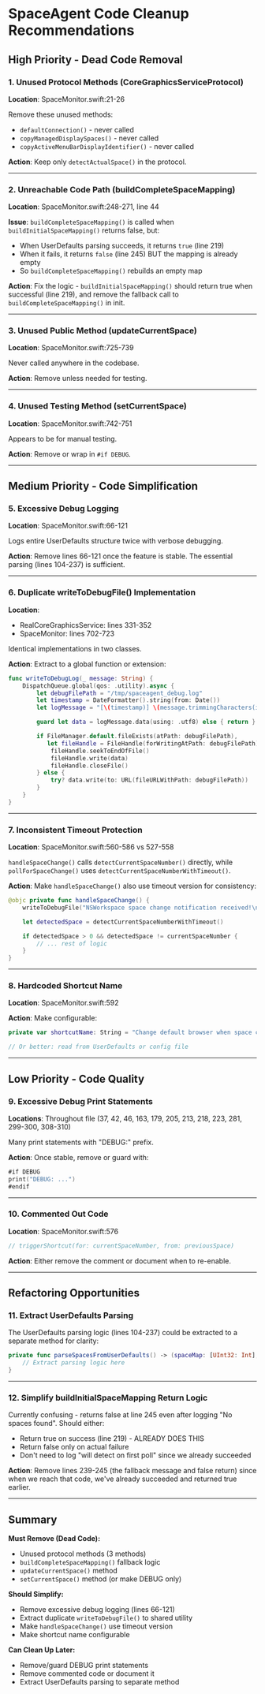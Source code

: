 # SpaceAgent Code Cleanup Recommendations

## High Priority - Dead Code Removal

### 1. Unused Protocol Methods (CoreGraphicsServiceProtocol)
**Location**: SpaceMonitor.swift:21-26

Remove these unused methods:
- `defaultConnection()` - never called
- `copyManagedDisplaySpaces()` - never called
- `copyActiveMenuBarDisplayIdentifier()` - never called

**Action**: Keep only `detectActualSpace()` in the protocol.

---

### 2. Unreachable Code Path (buildCompleteSpaceMapping)
**Location**: SpaceMonitor.swift:248-271, line 44

**Issue**: `buildCompleteSpaceMapping()` is called when `buildInitialSpaceMapping()` returns false, but:
- When UserDefaults parsing succeeds, it returns `true` (line 219)
- When it fails, it returns `false` (line 245) BUT the mapping is already empty
- So `buildCompleteSpaceMapping()` rebuilds an empty map

**Action**: Fix the logic - `buildInitialSpaceMapping()` should return true when successful (line 219), and remove the fallback call to `buildCompleteSpaceMapping()` in init.

---

### 3. Unused Public Method (updateCurrentSpace)
**Location**: SpaceMonitor.swift:725-739

Never called anywhere in the codebase.

**Action**: Remove unless needed for testing.

---

### 4. Unused Testing Method (setCurrentSpace)
**Location**: SpaceMonitor.swift:742-751

Appears to be for manual testing.

**Action**: Remove or wrap in `#if DEBUG`.

---

## Medium Priority - Code Simplification

### 5. Excessive Debug Logging
**Location**: SpaceMonitor.swift:66-121

Logs entire UserDefaults structure twice with verbose debugging.

**Action**: Remove lines 66-121 once the feature is stable. The essential parsing (lines 104-237) is sufficient.

---

### 6. Duplicate writeToDebugFile() Implementation
**Location**:
- RealCoreGraphicsService: lines 331-352
- SpaceMonitor: lines 702-723

Identical implementations in two classes.

**Action**: Extract to a global function or extension:
```swift
func writeToDebugLog(_ message: String) {
    DispatchQueue.global(qos: .utility).async {
        let debugFilePath = "/tmp/spaceagent_debug.log"
        let timestamp = DateFormatter().string(from: Date())
        let logMessage = "[\(timestamp)] \(message.trimmingCharacters(in: .whitespacesAndNewlines))\n"

        guard let data = logMessage.data(using: .utf8) else { return }

        if FileManager.default.fileExists(atPath: debugFilePath),
           let fileHandle = FileHandle(forWritingAtPath: debugFilePath) {
            fileHandle.seekToEndOfFile()
            fileHandle.write(data)
            fileHandle.closeFile()
        } else {
            try? data.write(to: URL(fileURLWithPath: debugFilePath))
        }
    }
}
```

---

### 7. Inconsistent Timeout Protection
**Location**: SpaceMonitor.swift:560-586 vs 527-558

`handleSpaceChange()` calls `detectCurrentSpaceNumber()` directly, while `pollForSpaceChange()` uses `detectCurrentSpaceNumberWithTimeout()`.

**Action**: Make `handleSpaceChange()` also use timeout version for consistency:
```swift
@objc private func handleSpaceChange() {
    writeToDebugFile("NSWorkspace space change notification received!\n")

    let detectedSpace = detectCurrentSpaceNumberWithTimeout()

    if detectedSpace > 0 && detectedSpace != currentSpaceNumber {
        // ... rest of logic
    }
}
```

---

### 8. Hardcoded Shortcut Name
**Location**: SpaceMonitor.swift:592

**Action**: Make configurable:
```swift
private var shortcutName: String = "Change default browser when space changes"

// Or better: read from UserDefaults or config file
```

---

## Low Priority - Code Quality

### 9. Excessive Debug Print Statements
**Locations**: Throughout file (37, 42, 46, 163, 179, 205, 213, 218, 223, 281, 299-300, 308-310)

Many print statements with "DEBUG:" prefix.

**Action**: Once stable, remove or guard with:
```swift
#if DEBUG
print("DEBUG: ...")
#endif
```

---

### 10. Commented Out Code
**Location**: SpaceMonitor.swift:576

```swift
// triggerShortcut(for: currentSpaceNumber, from: previousSpace)
```

**Action**: Either remove the comment or document when to re-enable.

---

## Refactoring Opportunities

### 11. Extract UserDefaults Parsing
The UserDefaults parsing logic (lines 104-237) could be extracted to a separate method for clarity:

```swift
private func parseSpacesFromUserDefaults() -> (spaceMap: [UInt32: Int], currentSpaceID: UInt32?)? {
    // Extract parsing logic here
}
```

---

### 12. Simplify buildInitialSpaceMapping Return Logic
Currently confusing - returns false at line 245 even after logging "No spaces found". Should either:
- Return true on success (line 219) - ALREADY DOES THIS
- Return false only on actual failure
- Don't need to log "will detect on first poll" since we already succeeded

**Action**: Remove lines 239-245 (the fallback message and false return) since when we reach that code, we've already succeeded and returned true earlier.

---

## Summary

**Must Remove (Dead Code):**
- Unused protocol methods (3 methods)
- `buildCompleteSpaceMapping()` fallback logic
- `updateCurrentSpace()` method
- `setCurrentSpace()` method (or make DEBUG only)

**Should Simplify:**
- Remove excessive debug logging (lines 66-121)
- Extract duplicate `writeToDebugFile()` to shared utility
- Make `handleSpaceChange()` use timeout version
- Make shortcut name configurable

**Can Clean Up Later:**
- Remove/guard DEBUG print statements
- Remove commented code or document it
- Extract UserDefaults parsing to separate method
